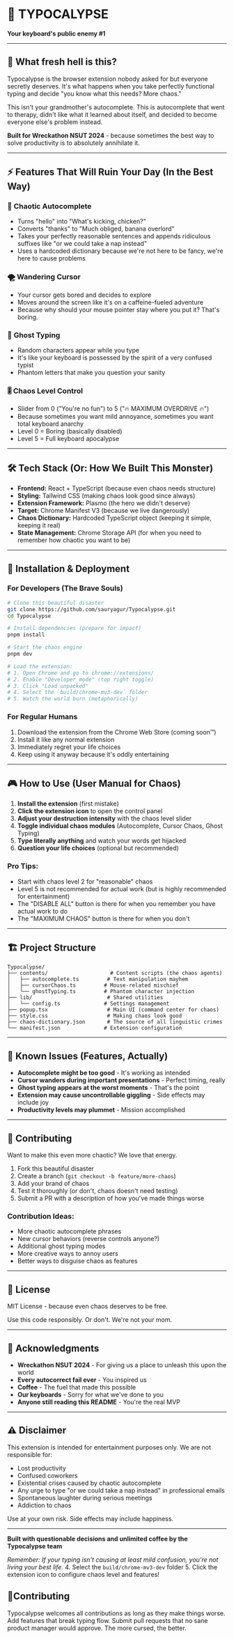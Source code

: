 # 🔮 TYPOCALYPSE
**Your keyboard's public enemy #1**

---

## 🧨 What fresh hell is this?

Typocalypse is the browser extension nobody asked for but everyone secretly deserves. It's what happens when you take perfectly functional typing and decide "you know what this needs? More chaos."

This isn't your grandmother's autocomplete. This is autocomplete that went to therapy, didn't like what it learned about itself, and decided to become everyone else's problem instead.

**Built for Wreckathon NSUT 2024** - because sometimes the best way to solve productivity is to absolutely annihilate it.

---

## ⚡ Features That Will Ruin Your Day (In the Best Way)

### 🎯 **Chaotic Autocomplete**
- Turns "hello" into "What's kicking, chicken?" 
- Converts "thanks" to "Much obliged, banana overlord"
- Takes your perfectly reasonable sentences and appends ridiculous suffixes like "or we could take a nap instead"
- Uses a hardcoded dictionary because we're not here to be fancy, we're here to cause problems

### 🌪️ **Wandering Cursor** 
- Your cursor gets bored and decides to explore
- Moves around the screen like it's on a caffeine-fueled adventure
- Because why should your mouse pointer stay where you put it? That's boring.

### 👻 **Ghost Typing**
- Random characters appear while you type
- It's like your keyboard is possessed by the spirit of a very confused typist
- Phantom letters that make you question your sanity

### 🎚️ **Chaos Level Control**
- Slider from 0 ("You're no fun") to 5 ("🔥 MAXIMUM OVERDRIVE 🔥")
- Because sometimes you want mild annoyance, sometimes you want total keyboard anarchy
- Level 0 = Boring (basically disabled)
- Level 5 = Full keyboard apocalypse

---

## 🛠️ Tech Stack (Or: How We Built This Monster)

- **Frontend:** React + TypeScript (because even chaos needs structure)
- **Styling:** Tailwind CSS (making chaos look good since always)
- **Extension Framework:** Plasmo (the hero we didn't deserve)
- **Target:** Chrome Manifest V3 (because we live dangerously)
- **Chaos Dictionary:** Hardcoded TypeScript object (keeping it simple, keeping it real)
- **State Management:** Chrome Storage API (for when you need to remember how chaotic you want to be)

---

## 🚀 Installation & Deployment

### For Developers (The Brave Souls)
```bash
# Clone this beautiful disaster
git clone https://github.com/sauryagur/Typocalypse.git
cd Typocalypse

# Install dependencies (prepare for impact)
pnpm install

# Start the chaos engine
pnpm dev

# Load the extension:
# 1. Open Chrome and go to chrome://extensions/
# 2. Enable "Developer mode" (top right toggle)
# 3. Click "Load unpacked" 
# 4. Select the `build/chrome-mv3-dev` folder
# 5. Watch the world burn (metaphorically)
```

### For Regular Humans
1. Download the extension from the Chrome Web Store (coming soon™)
2. Install it like any normal extension
3. Immediately regret your life choices
4. Keep using it anyway because it's oddly entertaining

---

## 🎮 How to Use (User Manual for Chaos)

1. **Install the extension** (first mistake)
2. **Click the extension icon** to open the control panel
3. **Adjust your destruction intensity** with the chaos level slider
4. **Toggle individual chaos modules** (Autocomplete, Cursor Chaos, Ghost Typing)
5. **Type literally anything** and watch your words get hijacked
6. **Question your life choices** (optional but recommended)

### Pro Tips:
- Start with chaos level 2 for "reasonable" chaos
- Level 5 is not recommended for actual work (but is highly recommended for entertainment)
- The "DISABLE ALL" button is there for when you remember you have actual work to do
- The "MAXIMUM CHAOS" button is there for when you don't

---

## 🏗️ Project Structure

```
Typocalypse/
├── contents/                    # Content scripts (the chaos agents)
│   ├── autocomplete.ts         # Text manipulation mayhem
│   ├── cursorChaos.ts         # Mouse-related mischief  
│   └── ghostTyping.ts         # Phantom character injection
├── lib/                        # Shared utilities
│   └── config.ts              # Settings management
├── popup.tsx                   # Main UI (command center for chaos)
├── style.css                   # Making chaos look good
├── chaos-dictionary.json       # The source of all linguistic crimes
└── manifest.json              # Extension configuration
```

---

## 🐛 Known Issues (Features, Actually)

- **Autocomplete might be too good** - It's working as intended
- **Cursor wanders during important presentations** - Perfect timing, really
- **Ghost typing appears at the worst moments** - That's the point
- **Extension may cause uncontrollable giggling** - Side effects may include joy
- **Productivity levels may plummet** - Mission accomplished

---

## 🤝 Contributing

Want to make this even more chaotic? We love that energy.

1. Fork this beautiful disaster
2. Create a branch (`git checkout -b feature/more-chaos`)
3. Add your brand of chaos
4. Test it thoroughly (or don't, chaos doesn't need testing)
5. Submit a PR with a description of how you've made things worse

### Contribution Ideas:
- More chaotic autocomplete phrases
- New cursor behaviors (reverse controls anyone?)
- Additional ghost typing modes
- More creative ways to annoy users
- Better ways to disguise chaos as features

---

## 📜 License

MIT License - because even chaos deserves to be free.

Use this code responsibly. Or don't. We're not your mom.

---

## 🎯 Acknowledgments

- **Wreckathon NSUT 2024** - For giving us a place to unleash this upon the world
- **Every autocorrect fail ever** - You inspired us
- **Coffee** - The fuel that made this possible
- **Our keyboards** - Sorry for what we've done to you
- **Anyone still reading this README** - You're the real MVP

---

## ⚠️ Disclaimer

This extension is intended for entertainment purposes only. We are not responsible for:
- Lost productivity
- Confused coworkers
- Existential crises caused by chaotic autocomplete
- Any urge to type "or we could take a nap instead" in professional emails
- Spontaneous laughter during serious meetings
- Addiction to chaos

Use at your own risk. Side effects may include happiness.

---

**Built with questionable decisions and unlimited coffee by the Typocalypse team**

*Remember: If your typing isn't causing at least mild confusion, you're not living your best life.*
4. Select the `build/chrome-mv3-dev` folder
5. Click the extension icon to configure chaos level and features!

## 🤟Contributing

Typocalypse welcomes all contributions as long as they make things worse.
Add features that break typing flow.
Submit pull requests that no sane product manager would approve.
The more cursed, the better.
